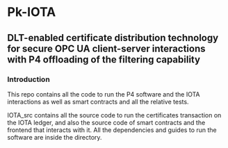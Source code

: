 # Pk-IOTA

## DLT-enabled certificate distribution technology for secure OPC UA client-server interactions with P4 offloading of the filtering capability

### Introduction 
This repo contains all the code to run the P4 software and the IOTA interactions as well as smart contracts and all the relative tests.<br>

IOTA_src contains all the source code to run the certificates transaction on the IOTA ledger, and also the source code of smart contracts and the frontend that interacts with it. All the dependencies and guides to run the software are inside the directory.
